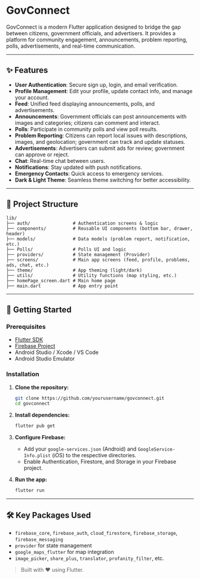 # GovConnect

GovConnect is a modern Flutter application designed to bridge the gap between citizens, government officials, and advertisers. It provides a platform for community engagement, announcements, problem reporting, polls, advertisements, and real-time communication.

---

## ✨ Features

- **User Authentication**: Secure sign up, login, and email verification.
- **Profile Management**: Edit your profile, update contact info, and manage your account.
- **Feed**: Unified feed displaying announcements, polls, and advertisements.
- **Announcements**: Government officials can post announcements with images and categories; citizens can comment and interact.
- **Polls**: Participate in community polls and view poll results.
- **Problem Reporting**: Citizens can report local issues with descriptions, images, and geolocation; government can track and update statuses.
- **Advertisements**: Advertisers can submit ads for review; government can approve or reject.
- **Chat**: Real-time chat between users.
- **Notifications**: Stay updated with push notifications.
- **Emergency Contacts**: Quick access to emergency services.
- **Dark & Light Theme**: Seamless theme switching for better accessibility.

---

## 📂 Project Structure

```
lib/
├── auth/                # Authentication screens & logic
├── components/          # Reusable UI components (bottom bar, drawer, header)
├── models/              # Data models (problem report, notification, etc.)
├── Polls/               # Polls UI and logic
├── providers/           # State management (Provider)
├── screens/             # Main app screens (feed, profile, problems, ads, chat, etc.)
├── theme/               # App theming (light/dark)
├── utils/               # Utility functions (map styling, etc.)
├── homePage_screen.dart # Main home page
├── main.dart            # App entry point
```

---

## 🚀 Getting Started

### Prerequisites

- [Flutter SDK](https://flutter.dev/docs/get-started/install)
- [Firebase Project](https://firebase.google.com/)
- Android Studio / Xcode / VS Code
- Android Studio Emulator

### Installation

1. **Clone the repository:**
   ```sh
   git clone https://github.com/yourusername/govconnect.git
   cd govconnect
   ```

2. **Install dependencies:**
   ```sh
   flutter pub get
   ```

3. **Configure Firebase:**
   - Add your `google-services.json` (Android) and `GoogleService-Info.plist` (iOS) to the respective directories.
   - Enable Authentication, Firestore, and Storage in your Firebase project.

4. **Run the app:**
   ```sh
   flutter run
   ```

---

## 🛠️ Key Packages Used

- `firebase_core`, `firebase_auth`, `cloud_firestore`, `firebase_storage`, `firebase_messaging`
- `provider` for state management
- `google_maps_flutter` for map integration
- `image_picker`, `share_plus`, `translator`, `profanity_filter`, etc.


> Built with ❤️ using Flutter.